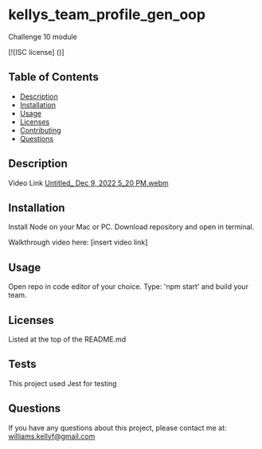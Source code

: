 # kellys_team_profile_gen_oop
Challenge 10 module

[![ISC license] ()]


 ## Table of Contents
  * [Description](#description)
  * [Installation](#installation)
  * [Usage](#usage)
  * [Licenses](#licenses)
  * [Contributing](#contributing)
  * [Questions](#questions)
  

  ## Description
  
  Video Link [Untitled_ Dec 9, 2022 5_20 PM.webm](https://user-images.githubusercontent.com/105178236/206805319-b977d58d-b557-4852-aa23-c21bcca4e8e3.webm)


  ## Installation

  Install Node on your Mac or PC. Download repository and open in terminal.

  Walkthrough video here: [insert video link]

  ## Usage

  Open repo in code editor of your choice. Type: 'npm start' and build your team.

  ## Licenses

  Listed at the top of the README.md

  ## Tests

  This project used Jest for testing

  ## Questions

  If you have any questions about this project, please contact me at: 
  williams.kellyf@gmail.com

